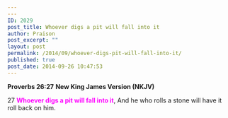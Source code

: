 ```yaml
---
---
ID: 2029
post_title: Whoever digs a pit will fall into it
author: Praison
post_excerpt: ""
layout: post
permalink: /2014/09/whoever-digs-pit-will-fall-into-it/
published: true
post_date: 2014-09-26 10:47:53
---
```

<strong>Proverbs 26:27</strong>
<strong> New King James Version (NKJV)</strong>

27 <span style="color: #ff00ff;"><strong>Whoever digs a pit will fall into it</strong></span>,
And he who rolls a stone will have it roll back on him.